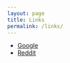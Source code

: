 ```yaml
---
layout: page
title: Links
permalink: /links/
---
```


- [Google](https://www.google.com)
- [Reddit](https://www.reddit.com)
